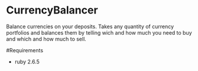 # CurrencyBalancer
Balance currencies on your deposits. Takes any quantity of currency portfolios and 
balances them by telling wich and how much you need to buy and which and how much to sell.

#Requirements 
- ruby 2.6.5
